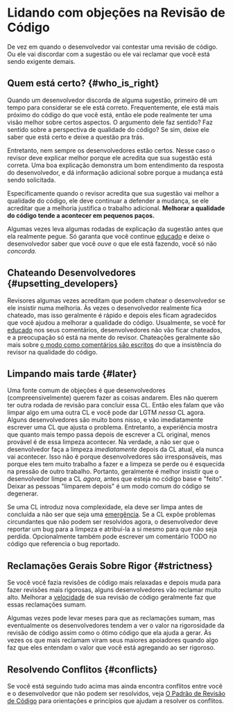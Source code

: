 # Lidando com objeções na Revisão de Código

De vez em quando o desenvolvedor vai contestar uma revisão de código. Ou ele vai
discordar com a sugestão ou ele vai reclamar que você está sendo exigente
demais.

## Quem está certo? {#who_is_right}

Quando um desenvolvedor discorda de alguma sugestão, primeiro dê um tempo para
considerar se ele está correto. Frequentemente, ele está mais próximo do código
do que você está, então ele pode realmente ter uma visão melhor sobre certos
aspectos. O argumento dele faz sentido? Faz sentido sobre a perspectiva de
qualidade do código? Se sim, deixe ele saber que está certo e deixe a questão
pra trás.

Entretanto, nem sempre os desenvolvedores estão certos. Nesse caso o revisor
deve explicar melhor porque ele acredita que sua sugestão está correta. Uma boa
explicação demonstra um bom entendimento da resposta do desenvolvedor, e dá
informação adicional sobre porque a mudança está sendo solicitada.

Especificamente quando o revisor acredita que sua sugestão vai melhor a
qualidade do código, ele deve continuar a defender a mudança, se ele acreditar
que a melhoria justifica o trabalho adicional. **Melhorar a qualidade do código
tende a acontecer em pequenos paços.**

Algumas vezes leva algumas rodadas de explicação da sugestão antes que ela
realmente pegue. Só garanta que você continue [educado](comments.md#courtesy) e
deixe o desenvolvedor saber que você _ouve_ o que ele está fazendo, você só não
_concorda_.

## Chateando Desenvolvedores {#upsetting_developers}

Revisores algumas vezes acreditam que podem chatear o desenvolvedor se ele
insistir numa melhoria. Às vezes o desenvolvedor realmente fica chateado, mas
isso geralmente é rápido e depois eles ficam agradecidos que você ajudou a
melhorar a qualidade do código. Usualmente, se você for
[educado](comments.md#courtesy) nos seus comentários, desenvolvedores não vão
ficar chateados, e a preocupação só está na mente do revisor. Chateações
geralmente são mais sobre
[o modo como comentários são escritos](comments.md#courtesy) do que a
insistência do revisor na qualidade do código.

## Limpando mais tarde {#later}

Uma fonte comum de objeções é que desenvolvedores (compreensivelmente) querem
fazer as coisas andarem. Eles não querem ter outra rodada de revisão para
concluir essa CL. Então eles falam que vão limpar algo em uma outra CL e você
pode dar LGTM _nessa_ CL agora. Alguns desenvolvedores são muito bons nisso, e
vão imediatamente escrever uma CL que ajusta o problema. Entretanto, a
experiência mostra que quanto mais tempo passa depois de escrever a CL original,
menos provável é de essa limpeza acontecer. Na verdade, a não ser que o
desenvolvedor faça a limpeza _imediatamente_ depois da CL atual, ela nunca vai
acontecer. Isso não é porque desenvolvedores são irresponsáveis, mas porque eles
tem muito trabalho a fazer e a limpeza se perde ou é esquecida na pressão de
outro trabalho. Portanto, geralmente é melhor insistir que o desenvolvedor limpe
a CL _agora_, antes que esteja no código base e "feito". Deixar as pessoas
"limparem depois" é um modo comum do código se degenerar.

Se uma CL introduz nova complexidade, ela deve ser limpa antes de concluída a
não ser que seja uma [emergência](../emergencies.md). Se a CL expõe problemas
circundantes que não podem ser resolvidos agora, o desenvolvedor deve reportar
um bug para a limpeza e atribuí-la a si mesmo para que não seja perdida.
Opcionalmente também pode escrever um comentário TODO no código que referencia o
bug reportado.

## Reclamações Gerais Sobre Rigor {#strictness}

Se você você fazia revisões de código mais relaxadas e depois muda para fazer
revisões mais rigorosas, alguns desenvolvedores vão reclamar muito alto.
Melhorar a [velocidade](speed.md) de sua revisão de código geralmente faz que
essas reclamações sumam.

Algumas vezes pode levar meses para que as reclamações sumam, mas eventualmente
os desenvolvedores tendem a ver o valor na rigorosidade da revisão de código
assim como o ótimo código que ela ajuda a gerar. Às vezes os que mais reclamam
viram seus maiores apoiadores quando algo faz que eles entendam o valor que você
está agregando ao ser rigoroso.

## Resolvendo Conflitos {#conflicts}

Se você está seguindo tudo acima mas ainda encontra conflitos entre você e o
desenvolvedor que não podem ser resolvidos, veja
[O Padrão de Revisão de Código](standard.md) para orientações e princípios que
ajudam a resolver os conflitos.
